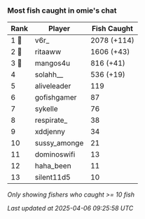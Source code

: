 ### Most fish caught in omie's chat
| Rank | Player | Fish Caught |
|------|--------|-----------|
| 1 🥇  | v6r_  | 2078 (+114) |
| 2 🥈  | ritaaww  | 1606 (+43) |
| 3 🥉  | mangos4u  | 816 (+41) |
| 4  | solahh__  | 536 (+19) |
| 5  | aliveleader  | 119 |
| 6  | gofishgamer  | 87 |
| 7  | sykelle  | 76 |
| 8  | respirate_  | 38 |
| 9  | xddjenny  | 34 |
| 10  | sussy_amonge  | 21 |
| 11  | dominoswifi  | 13 |
| 12  | haha_been  | 11 |
| 13  | silent11d5  | 10 |

_Only showing fishers who caught >= 10 fish_

_Last updated at 2025-04-06 09:25:58 UTC_